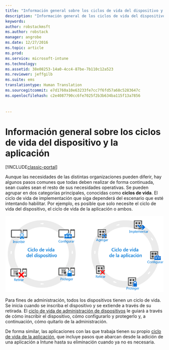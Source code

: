 ```yaml
---
title: "Información general sobre los ciclos de vida del dispositivo y la aplicación | Microsoft Docs"
description: "Información general de los ciclos de vida del dispositivo y la aplicación con Intune."
keywords: 
author: robstackmsft
ms.author: robstack
manager: angrobe
ms.date: 12/27/2016
ms.topic: article
ms.prod: 
ms.service: microsoft-intune
ms.technology: 
ms.assetid: 38e08253-14a0-4cc4-87be-7b110c12a523
ms.reviewer: jeffgilb
ms.suite: ems
translationtype: Human Translation
ms.sourcegitcommit: e7d1760a10e63233fe7cc7f6fd57a68c5283647c
ms.openlocfilehash: c2e4087790cc6fe7025f2b3b634ba115f13a7856


---
```


# <a name="overview-of-device-and-app-lifecycles"></a>Información general sobre los ciclos de vida del dispositivo y la aplicación

[!INCLUDE[classic-portal](../includes/classic-portal.md)]

Aunque las necesidades de las distintas organizaciones pueden diferir, hay algunos pasos comunes que todas deben realizar de forma continuada, sean cuales sean el resto de sus necesidades operativas. Se pueden agrupar en dos categorías principales, conocidas como **ciclos de vida**. El ciclo de vida de implementación que siga dependerá del escenario que esté intentando habilitar. Por ejemplo, es posible que solo necesite el ciclo de vida del dispositivo, el ciclo de vida de la aplicación o ambos.

![MDM y el ciclo de vida de la aplicación](./media/device-app-lifecycle.png "ciclos de vida del dispositivo móvil y la aplicación")

Para fines de administración, todos los dispositivos tienen un ciclo de vida. Se inicia cuando se inscriba el dispositivo y se extiende a través de su retirada. El [ciclo de vida de administración de dispositivos](overview-of-device-lifecycle-in-microsoft-intune.md) le guiará a través de cómo inscribir el dispositivo, cómo configurarlo y protegerlo y, a continuación, cómo quitarlo de la administración.

De forma similar, las aplicaciones con las que trabaja tienen su propio [ciclo de vida de la aplicación](overview-of-app-lifecycle-in-microsoft-intune.md), que incluye pasos que abarcan desde la adición de una aplicación a Intune hasta su eliminación cuando ya no es necesaria.



<!--HONumber=Dec16_HO5-->


